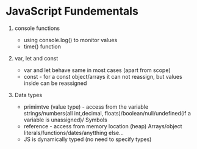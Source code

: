 # JavaScript Fundementals
1. console functions
    * using console.log() to monitor values
    * time() function

2. var, let and const
    * var and let behave same in most cases (apart from scope)
    * const - for a const object/arrays it can not reassign, but values inside can be reassigned

3. Data types
    * primimtve (value type) - access from the variable 
        strings/numbers(all int,decimal, floats)/boolean/null/undefined(if a variable   is unassigned)/ Symbols
    * reference - access from memory location (heap)
        Arrays/object literals/functions/dates/anytthing else...
    * JS is dynamically typed (no need to specify types)